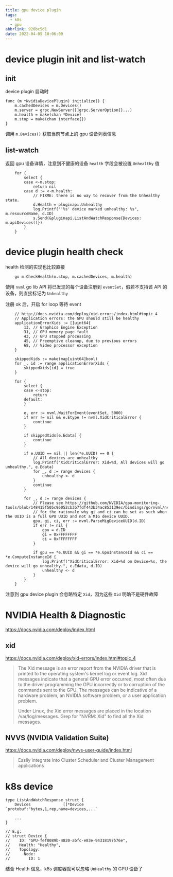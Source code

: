 ```yaml
---
title: gpu device plugin
tags:
  - k8s
  - gpu
abbrlink: 926bc5d1
date: 2022-04-05 10:06:00
---
```


# device plugin init and list-watch

## init

device plugin 启动时

```golang
func (m *NvidiaDevicePlugin) initialize() {
	m.cachedDevices = m.Devices()
	m.server = grpc.NewServer([]grpc.ServerOption{}...)
	m.health = make(chan *Device)
	m.stop = make(chan interface{})
}
```

调用 `m.Devices()` 获取当前节点上的 gpu 设备列表信息

## list-watch

返回 gpu 设备详情，注意到不健康的设备 `health` 字段会被设置 `Unhealthy` 值

```golang
	for {
		select {
		case <-m.stop:
			return nil
		case d := <-m.health:
			// FIXME: there is no way to recover from the Unhealthy state.
			d.Health = pluginapi.Unhealthy
			log.Printf("'%s' device marked unhealthy: %s", m.resourceName, d.ID)
			s.Send(&pluginapi.ListAndWatchResponse{Devices: m.apiDevices()})
		}
	}
```

# device plugin health check

health 检测的实现也比较直接

```golang
	go m.CheckHealth(m.stop, m.cachedDevices, m.health)
```

使用 `nvml` go lib API 将已发现的每个设备注册到 `eventSet`，假若不支持该 API 的设备，则直接标记为 `Unhealthy`

注册 ok 后，开启 for loop 等待 event

```golang
	// http://docs.nvidia.com/deploy/xid-errors/index.html#topic_4
	// Application errors: the GPU should still be healthy
	applicationErrorXids := []uint64{
		13, // Graphics Engine Exception
		31, // GPU memory page fault
		43, // GPU stopped processing
		45, // Preemptive cleanup, due to previous errors
		68, // Video processor exception
	}

	skippedXids := make(map[uint64]bool)
	for _, id := range applicationErrorXids {
		skippedXids[id] = true
	}

	for {
		select {
		case <-stop:
			return
		default:
		}

		e, err := nvml.WaitForEvent(eventSet, 5000)
		if err != nil && e.Etype != nvml.XidCriticalError {
			continue
		}

		if skippedXids[e.Edata] {
			continue
		}

		if e.UUID == nil || len(*e.UUID) == 0 {
			// All devices are unhealthy
			log.Printf("XidCriticalError: Xid=%d, All devices will go unhealthy.", e.Edata)
			for _, d := range devices {
				unhealthy <- d
			}
			continue
		}

		for _, d := range devices {
			// Please see https://github.com/NVIDIA/gpu-monitoring-tools/blob/148415f505c96052cb3b7fdf443b34ac853139ec/bindings/go/nvml/nvml.h#L1424
			// for the rationale why gi and ci can be set as such when the UUID is a full GPU UUID and not a MIG device UUID.
			gpu, gi, ci, err := nvml.ParseMigDeviceUUID(d.ID)
			if err != nil {
				gpu = d.ID
				gi = 0xFFFFFFFF
				ci = 0xFFFFFFFF
			}

			if gpu == *e.UUID && gi == *e.GpuInstanceId && ci == *e.ComputeInstanceId {
				log.Printf("XidCriticalError: Xid=%d on Device=%s, the device will go unhealthy.", e.Edata, d.ID)
				unhealthy <- d
			}
		}
	}
```

注意到 gpu device plugin 会忽略特定 `Xid`，因为这些 `Xid` 明确不是硬件故障

# NVIDIA Health & Diagnostic

https://docs.nvidia.com/deploy/index.html

## xid

https://docs.nvidia.com/deploy/xid-errors/index.html#topic_4

> The Xid message is an error report from the NVIDIA driver that is printed to the operating system's kernel log or event log. Xid messages indicate that a general GPU error occurred, most often due to the driver programming the GPU incorrectly or to corruption of the commands sent to the GPU. The messages can be indicative of a hardware problem, an NVIDIA software problem, or a user application problem.
>
> Under Linux, the Xid error messages are placed in the location /var/log/messages. Grep for "NVRM: Xid" to find all the Xid messages.

## NVVS (NVIDIA Validation Suite)

https://docs.nvidia.com/deploy/nvvs-user-guide/index.html

> Easily integrate into Cluster Scheduler and Cluster Management applications

# k8s device

```golang
type ListAndWatchResponse struct {
	Devices              []*Device `protobuf:"bytes,1,rep,name=devices,...`

    ...
}

// E.g:
// struct Device {
//    ID: "GPU-fef8089b-4820-abfc-e83e-94318197576e",
//    Health: "Healthy",
//    Topology:
//      Node:
//        ID: 1
```

结合 Health 信息，k8s 调度器就可以忽略 `UnHealthy` 的 GPU 设备了
